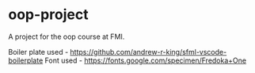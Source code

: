 # oop-project
A project for the oop course at FMI.

Boiler plate used - https://github.com/andrew-r-king/sfml-vscode-boilerplate
Font used - https://fonts.google.com/specimen/Fredoka+One